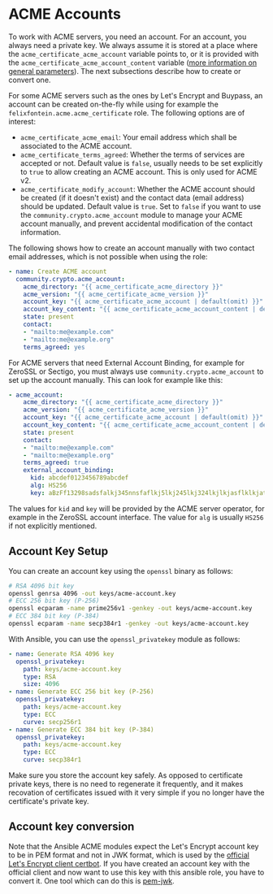 # ACME Accounts

To work with ACME servers, you need an account. For an account, you always need a private key. We always assume it is stored at a place where the `acme_certificate_acme_account` variable points to, or it is provided with the `acme_certificate_acme_account_content` variable ([more information on general parameters](./README.general-parameters.md)). The next subsections describe how to create or convert one.

For some ACME servers such as the ones by Let's Encrypt and Buypass, an account can be created on-the-fly while using for example the `felixfontein.acme.acme_certificate` role. The following options are of interest:
- `acme_certificate_acme_email`: Your email address which shall be associated to the ACME account.
- `acme_certificate_terms_agreed`: Whether the terms of services are accepted or not. Default value is `false`, usually needs to be set explicitly to `true` to allow creating an ACME account. This is only used for ACME v2.
- `acme_certificate_modify_account`: Whether the ACME account should be created (if it doesn't exist) and the contact data (email address) should be updated. Default value is `true`. Set to `false` if you want to use the `community.crypto.acme_account` module to manage your ACME account manually, and prevent accidental modification of the contact information.

The following shows how to create an account manually with two contact email addresses, which is not possible when using the role:
```.yaml
- name: Create ACME account
  community.crypto.acme_account:
    acme_directory: "{{ acme_certificate_acme_directory }}"
    acme_version: "{{ acme_certificate_acme_version }}"
    account_key: "{{ acme_certificate_acme_account | default(omit) }}"
    account_key_content: "{{ acme_certificate_acme_account_content | default(omit) }}"
    state: present
    contact:
    - "mailto:me@example.com"
    - "mailto:me@example.org"
    terms_agreed: yes
```

For ACME servers that need External Account Binding, for example for ZeroSSL or Sectigo, you must always use `community.crypto.acme_account` to set up the account manually. This can look for example like this:
```.yaml
- acme_account:
    acme_directory: "{{ acme_certificate_acme_directory }}"
    acme_version: "{{ acme_certificate_acme_version }}"
    account_key: "{{ acme_certificate_acme_account | default(omit) }}"
    account_key_content: "{{ acme_certificate_acme_account_content | default(omit) }}"
    state: present
    contact:
    - "mailto:me@example.com"
    - "mailto:me@example.org"
    terms_agreed: true
    external_account_binding:
      kid: abcdef0123456789abcdef
      alg: HS256
      key: aBzFf13298sadsfalkj345nnsfaflkj5lkj245lkj324lkjlkjasflklkjatlkj354lkj43lkj54
```
The values for `kid` and `key` will be provided by the ACME server operator, for example in the ZeroSSL account interface. The value for `alg` is usually `HS256` if not explicitly mentioned.

## Account Key Setup

You can create an account key using the `openssl` binary as follows:
```.sh
# RSA 4096 bit key
openssl genrsa 4096 -out keys/acme-account.key
# ECC 256 bit key (P-256)
openssl ecparam -name prime256v1 -genkey -out keys/acme-account.key
# ECC 384 bit key (P-384)
openssl ecparam -name secp384r1 -genkey -out keys/acme-account.key
```

With Ansible, you can use the `openssl_privatekey` module as follows:
```.yaml
- name: Generate RSA 4096 key
  openssl_privatekey:
    path: keys/acme-account.key
    type: RSA
    size: 4096
- name: Generate ECC 256 bit key (P-256)
  openssl_privatekey:
    path: keys/acme-account.key
    type: ECC
    curve: secp256r1
- name: Generate ECC 384 bit key (P-384)
  openssl_privatekey:
    path: keys/acme-account.key
    type: ECC
    curve: secp384r1
```

Make sure you store the account key safely. As opposed to certificate private keys, there is no need to regenerate it frequently, and it makes recovation of certificates issued with it very simple if you no longer have the certificate's private key.

## Account key conversion

Note that the Ansible ACME modules expect the Let's Encrypt account key to be in PEM format and not in JWK format, which is used by the [official Let's Encrypt client certbot](https://github.com/certbot/certbot). If you have created an account key with the official client and now want to use this key with this ansible role, you have to convert it. One tool which can do this is [pem-jwk](https://github.com/dannycoates/pem-jwk).
